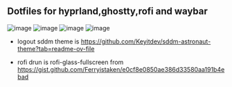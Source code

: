 ## Dotfiles for hyprland,ghostty,rofi and waybar
![image](https://github.com/user-attachments/assets/f966a2d6-8b20-47f8-8dc9-ffe578b3ca88)
![image](https://github.com/user-attachments/assets/ec03aeb8-5d13-4b18-bb0f-e65cc5b5a931)
![image](https://github.com/user-attachments/assets/1faf987e-a413-463a-9fd9-d13f50136e2d)
![image](https://github.com/user-attachments/assets/86d06862-7f39-4016-9adc-8c26fe3fba9f)



- logout sddm theme is https://github.com/Keyitdev/sddm-astronaut-theme?tab=readme-ov-file

- rofi drun is rofi-glass-fullscreen from https://gist.github.com/Ferryistaken/e0cf8e0850ae386d33580aa191b4ebad
